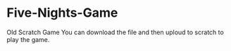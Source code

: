 # Five-Nights-Game
Old Scratch Game
You can download the file and then uploud to scratch to play the game.
